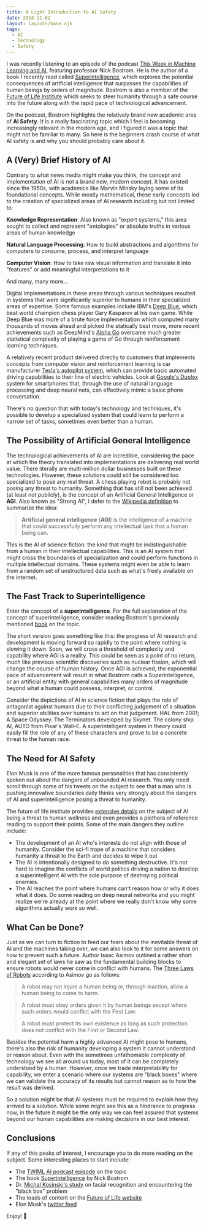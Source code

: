 ```yaml
---
title: A Light Introduction to AI Safety
date: 2018-11-02
layout: layouts/base.njk
tags: 
  - AI
  - Technology
  - Safety
---
```


I was recently listening to an episode of the podcast [This Week in Machine Learning and AI](https://twimlai.com/twiml-talk-181-anticipating-superintelligence-with-nick-bostrom/), featuring professor Nick Bostrom. He is the author of a book I recently read called [Superintelligence](https://en.wikipedia.org/wiki/Superintelligence:_Paths,_Dangers,_Strategies), which explores the potential consequences of artificial intelligence that surpasses the capabilities of human beings by orders of magnitude. Bostrom is also a member of the [Future of Life Institute](https://futureoflife.org/) which seeks to steer humanity through a safe course into the future along with the rapid pace of technological advancement.

On the podcast, Bostrom highlights the relatively brand new academic area of **AI Safety**. It is a really fascinating topic which I feel is becoming increasingly relevant in the modern age, and I figured it was a topic that might not be familiar to many. So here is the beginners crash course of what AI safety is and why you should probably care about it.

## A (Very) Brief History of AI

Contrary to what news media might make you think, the concept and implementation of AI is not a brand new, modern concept. It has existed since the 1950s, with academics like Marvin Minsky laying some of its foundational concepts. While mostly mathematical, these early concepts led to the creation of specialized areas of AI research including but not limited to:

**Knowledge Representation**: Also known as "expert systems," this area sought to collect and represent "ontologies" or absolute truths in various areas of human knowledge

**Natural Language Processing**: How to build abstractions and algorithms for computers to consume, process, and interpret language

**Computer Vision**: How to take raw visual information and translate it into "features" or add meaningful interpretations to it

And many, many more…

Digital implementations in these areas through various techniques resulted in systems that were significantly superior to humans in their specialized areas of expertise. Some famous examples include IBM's [Deep Blue](https://en.wikipedia.org/wiki/Deep_Blue_%28chess_computer%29), which beat world champion chess player Gary Kasparov at his own game. While Deep Blue was more of a brute force implementation which computed many thousands of moves ahead and picked the statically best move, more recent achievements such as DeepMind's [Alpha Go](https://deepmind.com/research/alphago/) overcame much greater statistical complexity of playing a game of Go through reinforcement learning techniques.

A relatively recent product delivered directly to customers that implements concepts from computer vision and reinforcement learning is car manufacturer [Tesla's autopilot system](https://www.tesla.com/autopilot), which can provide basic automated driving capabilities to their line of electric vehicles. Look at [Google's Duplex](https://ai.googleblog.com/2018/05/duplex-ai-system-for-natural-conversation.html) system for smartphones that, through the use of natural language processing and deep neural nets, can effectively mimic a basic phone conversation.

There's no question that with today's technology and techniques, it's possible to develop a specialized system that could learn to perform a narrow set of tasks, sometimes even better than a human.

## The Possibility of Artificial General Intelligence

The technological achievements of AI are incredible, considering the pace at which the theory translated into implementations are delivering real world value. There literally are multi-million dollar businesses built on these technologies. However, these solutions could still be considered too specialized to pose any real threat. A chess playing robot is probably not posing any threat to humanity. Something that has still not been achieved (at least not publicly), is the concept of an Artificial General Intelligence or **AGI**. Also known as "Strong AI", I defer to the [Wikipedia definition](https://en.wikipedia.org/wiki/Artificial_general_intelligence) to summarize the idea:

> **Artificial general intelligence** (**AGI**) is the intelligence of a machine that could successfully perform any intellectual task that a human being can.

This is the AI of science fiction: the kind that might be indistinguishable from a human in their intellectual capabilities. This is an AI system that might cross the boundaries of specialization and could perform functions in multiple intellectual domains. These systems might even be able to learn from a random set of unstructured data such as what's freely available on the internet.

## The Fast Track to Superintelligence

Enter the concept of a **superintelligence**. For the full explanation of the concept of superintelligence, consider reading Bostrom's previously mentioned [book](https://en.wikipedia.org/wiki/Superintelligence:_Paths,_Dangers,_Strategies) on the topic.

The short version goes something like this: the progress of AI research and development is moving forward so rapidly to the point where nothing is slowing it down. Soon, we will cross a threshold of complexity and capability where AGI is a reality. This could be seen as a point of no return, much like previous scientific discoveries such as nuclear fission, which will change the course of human history. Once AGI is achieved, the exponential pace of advancement will result in what Bostrom calls a Superintelligence, or an artificial entity with general capabilities many orders of magnitude beyond what a human could possess, interpret, or control.

Consider the depictions of AI in science fiction that plays the role of antagonist against humans due to their conflicting judgement of a situation and superior abilities over humans to act on that judgement. HAL from 2001; A Space Odyssey. The Terminators developed by Skynet. The colony ship AI, AUTO from Pixar's Wall-E. A superintelligent system in theory could easily fill the role of any of these characters and prove to be a concrete threat to the human race.

## The Need for AI Safety

Elon Musk is one of the more famous personalities that has consistently spoken out about the dangers of unbounded AI research. You only need scroll through some of his tweets on the subject to see that a man who is pushing innovative boundaries daily thinks very strongly about the dangers of AI and superintelligence posing a threat to humanity.

The future of life institute provides [extensive details](https://futureoflife.org/background/benefits-risks-of-artificial-intelligence/) on the subject of AI being a threat to human wellness and even provides a plethora of reference reading to support their points. Some of the main dangers they outline include:

- The development of an AI who's interests do not align with those of humanity. Consider the sci-fi trope of a machine that considers humanity a threat to the Earth and decides to wipe it out
- The AI is intentionally designed to do something destructive. It's not hard to imagine the conflicts of world politics driving a nation to develop a superintelligent AI with the sole purpose of destroying political enemies.
- The AI reaches the point where humans can't reason how or why it does what it does. Do some reading on deep neural networks and you might realize we're already at the point where we really don't know why some algorithms actually work so well.

## What Can be Done?

Just as we can turn to fiction to feed our fears about the inevitable threat of AI and the machines taking over, we can also look to it for some answers on how to prevent such a future. Author Isaac Asimov outlined a rather short and elegant set of laws he saw as the fundamental building blocks to ensure robots would never come in conflict with humans. The [Three Laws of Robots](https://www.auburn.edu/~vestmon/robotics.html) according to Asimov go as follows:

> A robot may not injure a human being or, through inaction, allow a human being to come to harm.

> A robot must obey orders given it by human beings except where such orders would conflict with the First Law.

> A robot must protect its own existence as long as such protection does not conflict with the First or Second Law.

Besides the potential harm a highly advanced AI might pose to humans, there's also the risk of humanity developing a system it cannot understand or reason about. Even with the sometimes unfathomable complexity of technology we see all around us today, most of it can be completely understood by a human. However, once we trade interpretability for capability, we enter a scenario where our systems are "black boxes" where we can validate the accuracy of its results but cannot reason as to how the result was derived.

So a solution might be that AI systems must be required to explain how they arrived to a solution. While some might see this as a hindrance to progress now, in the future it might be the only way we can feel assured that systems beyond our human capabilities are making decisions in our best interest.

## Conclusions

If any of this peaks of interest, I encourage you to do more reading on the subject. Some interesting places to start include:

- The [TWIML AI podcast episode](https://twimlai.com/twiml-talk-181-anticipating-superintelligence-with-nick-bostrom/) on the topic
- The book [Superintelligence](https://en.wikipedia.org/wiki/Superintelligence:_Paths,_Dangers,_Strategies) by Nick Bostrom
- Dr. [Michal Kosinski's study](https://www.nytimes.com/2017/11/21/magazine/can-ai-be-taught-to-explain-itself.html) on facial recognition and encountering the "black box" problem
- The loads of content on the [Future of Life website](https://futureoflife.org/background/existential-risk/)
- Elon Musk's [twitter feed](https://twitter.com/elonmusk/status/495759307346952192?lang=en)

Enjoy! 🤖